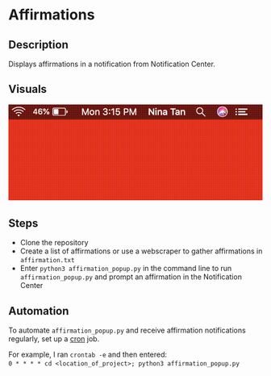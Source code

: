 # Affirmations

## Description

Displays affirmations in a notification from Notification Center.

## Visuals

![Alt Text](https://github.com/nina-tan/Affirmations/blob/master/affirmation_demo.gif)

## Steps

- Clone the repository
- Create a list of affirmations or use a webscraper to gather affirmations in `affirmation.txt`
- Enter `python3 affirmation_popup.py` in the command line to run `affirmation_popup.py` and prompt an affirmation in the Notification Center

## Automation

To automate `affirmation_popup.py` and receive affirmation notifications regularly, set up a [cron](https://crontab.guru/) job.

For example, I ran `crontab -e` and then entered:  
 `0 * * * * cd <location_of_project>; python3 affirmation_popup.py`
